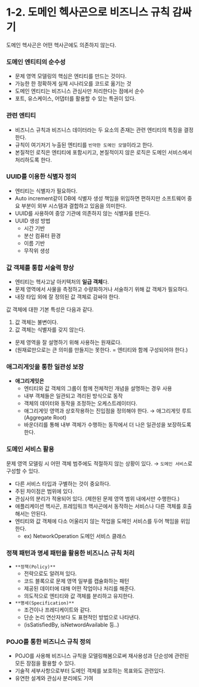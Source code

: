 # 1-2. 도메인 헥사곤으로 비즈니스 규칙 감싸기

도메인 헥사곤은 어떤 헥사곤에도 의존하지 않는다.

### 도메인 엔티티의 순수성

- 문제 영역 모델링의 핵심은 엔티티를 만드는 것이다.
- 가능한 한 정확하게 실제 시나리오를 코드로 옮기는 것
- 도메인 엔티티는 비즈니스 관심사만 처리한다는 점에서 순수
- 포트, 유스케이스, 어댑터를 활용할 수 있는 특권이 있다.

### 관련 엔티티

- 비즈니스 규칙과 비즈니스 데이터라는 두 요소의 존재는 관련 엔티티의 특징을 결정한다.
- 규칙이 여기저기 누출된 엔티티를 `빈약한 도메인 모델`이라고 한다.
- 본질적인 로직은 엔티티에 포함시키고, 본질적이지 않은 로직은 도메인 서비스에서 처리하도록 한다.

### UUID를 이용한 식별자 정의

- 엔티티는 식별자가 필요하다.
- Auto increment같이 DB에 식별자 생성 책임을 위임하면 편하지만 소프트웨어 중요 부분이 외부 시스템과 결합하고 있음을 의미한다.
- UUID를 사용하여 중앙 기관에 의존하지 않는 식별자를 만든다.
- UUID 생성 방법
    - 시간 기반
    - 분산 컴퓨터 환경
    - 이름 기반
    - 무작위 생성

### 값 객체를 통합 서술력 향상

- 엔티티는 헥사고날 아키텍처의 **일급 객체**다.
- 문제 영역에서 사물을 측정하고 수량화하거나 서술하기 위해 값 객체가 필요하다.
- 내장 타입 외에 잘 정의된 값 객체로 감싸야 한다.

값 객체에 대한 기본 특성은 다음과 같다.

1. 값 객체는 불변이다.
2. 값 객체는 식별자를 갖지 않는다.
- 문제 영역을 잘 설명하기 위해 사용하는 원재료다.
- (원재료만으로는 큰 의미를 만들지는 못한다. = 엔티티와 함께 구성되어야 한다.)

### 애그리게잇을 통한 일관성 보장

- **애그리게잇은**
    - 엔티티와 값 객체의 그룹이 함께 전체적인 개념을 설명하는 경우 사용
    - 내부 객체들은 일관되고 격리된 방식으로 동작
    - 객체의 데이터와 동작을 조정하는 오케스트레이터다.
    - 애그리게잇 영역과 상호작용하는 진입점을 정의해야 한다. → 애그리게잇 루트(Aggregate Root)
    - 바운더리를 통해 내부 객체가 수행하는 동작에서 더 나은 일관성을 보장하도록 한다.
    

### 도메인 서비스 활용

문제 영역 모델링 시 어떤 객체 범주에도 적절하지 않는 상황이 있다. → `도메인 서비스`로 구성할 수 있다.

- 다른 서비스 타입과 구별하는 것이 중요하다.
- 주된 차이점은 범위에 있다.
- 관심사의 분리가 적용되어 있다. (제한된 문제 영역 범위 내에서만 수행한다.)
- 애플리케이션 헥사곤, 프레임워크 헥사곤에서 동작하는 서비스나 다른 객체를 호출해서는 안된다.
- 엔티티와 값 객체에 다소 어울리지 않는 작업을 도메인 서비스를 두어 책임을 위임한다.
    - ex) NetworkOperation 도메인 서비스 클래스

### 정책 패턴과 명세 패턴을 활용한 비즈니스 규칙 처리

- `**정책(Policy)**`
    - 전략으로도 알려져 있다.
    - 코드 블록으로 문제 영역 일부를 캡슐화하는 패턴
    - 제공된 데이터에 대해 어떤 작업이나 처리를 해준다.
    - 의도적으로 엔티티와 값 객체를 분리하고 유지한다.
- `**명세(Specification)**`
    - 조건이나 프레디케이트와 같다.
    - 단순 논리 연산자보다 도 표현적인 방법으로 나타낸다.
    - (isSatisfiedBy, isNetwordAvailable 등..)
    

### POJO를 통한 비즈니스 규칙 정의

- POJO를 사용해 비즈니스 규칙을 모델링해봄으로써 재사용성과 단순성에 관련된 모든 장점을 활용할 수 있다.
- 기술적 세부사항으로부터 도메인 객체를 보호하는 목표와도 관련있다.
- 유연한 설계와 관심사 분리에도 기여
